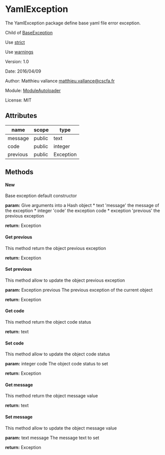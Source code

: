 # YamlException
The YamlException package define base yaml file
error exception.

Child of [BaseException](./BaseException.md)

Use [strict](http://perldoc.perl.org/strict.html)

Use [warnings](http://perldoc.perl.org/warnings.html)

Version: 1.0

Date: 2016/04/09

Author: Matthieu vallance <matthieu.vallance@cscfa.fr>

Module: [ModuleAutoloader](../../ModuleAutoloader.md)

License: MIT

## Attributes

name | scope | type
---- | ----- | ----
message | public | text
code | public | integer
previous | public | Exception

## Methods

#### New

Base exception default constructor

**param:** Give arguments into a Hash object
	* text      'message'  the message of the exception
	* integer   'code'	   the exception code
	* exception 'previous' the previous exception
	
**return:** Exception


#### Get previous

This method return the object previous exception

**return:** Exception


#### Set previous

This method allow to update the object previous exception

**param:** Exception previous The previous exception of the current object

**return:** Exception


#### Get code

This method return the object code status

**return:** text


#### Set code

This method allow to update the object code status

**param:** integer code The object code status to set

**return:** Exception


#### Get message

This method return the object message value

**return:** text


#### Set message

This method allow to update the object message value

**param:** text message The message text to set

**return:** Exception
